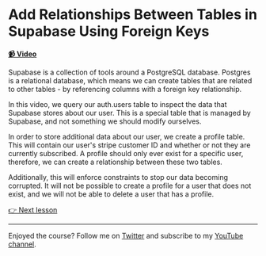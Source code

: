 # Add Relationships Between Tables in Supabase Using Foreign Keys

**[📹 Video](https://egghead.io/lessons/supabase-add-relationships-between-tables-in-supabase-using-foreign-keys)**

Supabase is a collection of tools around a PostgreSQL database. Postgres is a relational database, which means we can create tables that are related to other tables - by referencing columns with a foreign key relationship.

In this video, we query our auth.users table to inspect the data that Supabase stores about our user. This is a special table that is managed by Supabase, and not something we should modify ourselves.

In order to store additional data about our user, we create a profile table. This will contain our user's stripe customer ID and whether or not they are currently subscribed. A profile should only ever exist for a specific user, therefore, we can create a relationship between these two tables.

Additionally, this will enforce constraints to stop our data becoming corrupted. It will not be possible to create a profile for a user that does not exist, and we will not be able to delete a user that has a profile.

[👉 Next lesson](/08-use-postgres-functions-to-implement-database-logic-with-supabase)

---

Enjoyed the course? Follow me on [Twitter](https://twitter.com/jonmeyers_io) and subscribe to my [YouTube channel](https://www.youtube.com/channel/UCPitAIwktfCfcMR4kDWebDQ).
